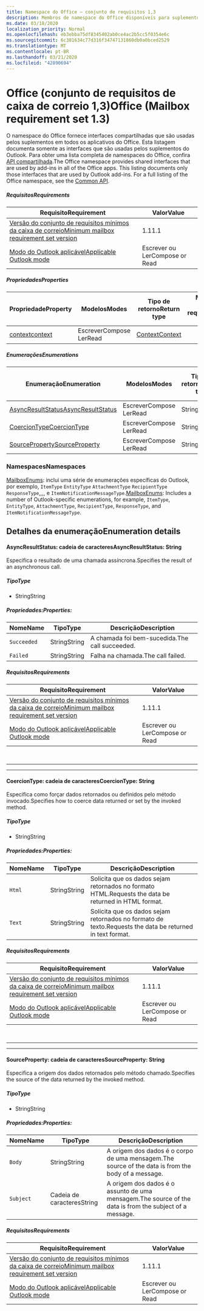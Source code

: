```yaml
---
title: Namespace do Office – conjunto de requisitos 1,3
description: Membros de namespace do Office disponíveis para suplementos do Outlook usando o conjunto de requisitos de API da caixa de correio 1,3.
ms.date: 03/18/2020
localization_priority: Normal
ms.openlocfilehash: eb3ebba75df8345402ab0ce4ac2b5cc5f0354e6c
ms.sourcegitcommit: 6c381634c77d316f34747131860db0a0bced2529
ms.translationtype: MT
ms.contentlocale: pt-BR
ms.lasthandoff: 03/21/2020
ms.locfileid: "42890694"
---
```

# <a name="office-mailbox-requirement-set-13"></a><span data-ttu-id="603fa-103">Office (conjunto de requisitos de caixa de correio 1,3)</span><span class="sxs-lookup"><span data-stu-id="603fa-103">Office (Mailbox requirement set 1.3)</span></span>

<span data-ttu-id="603fa-p101">O namespace do Office fornece interfaces compartilhadas que são usadas pelos suplementos em todos os aplicativos do Office. Esta listagem documenta somente as interfaces que são usadas pelos suplementos do Outlook. Para obter uma lista completa de namespaces do Office, confira [API compartilhada](/javascript/api/office).</span><span class="sxs-lookup"><span data-stu-id="603fa-p101">The Office namespace provides shared interfaces that are used by add-ins in all of the Office apps. This listing documents only those interfaces that are used by Outlook add-ins. For a full listing of the Office namespace, see the [Common API](/javascript/api/office).</span></span>

##### <a name="requirements"></a><span data-ttu-id="603fa-106">Requisitos</span><span class="sxs-lookup"><span data-stu-id="603fa-106">Requirements</span></span>

|<span data-ttu-id="603fa-107">Requisito</span><span class="sxs-lookup"><span data-stu-id="603fa-107">Requirement</span></span>| <span data-ttu-id="603fa-108">Valor</span><span class="sxs-lookup"><span data-stu-id="603fa-108">Value</span></span>|
|---|---|
|[<span data-ttu-id="603fa-109">Versão do conjunto de requisitos mínimos da caixa de correio</span><span class="sxs-lookup"><span data-stu-id="603fa-109">Minimum mailbox requirement set version</span></span>](../../requirement-sets/outlook-api-requirement-sets.md)| <span data-ttu-id="603fa-110">1.1</span><span class="sxs-lookup"><span data-stu-id="603fa-110">1.1</span></span>|
|[<span data-ttu-id="603fa-111">Modo do Outlook aplicável</span><span class="sxs-lookup"><span data-stu-id="603fa-111">Applicable Outlook mode</span></span>](../../../outlook/outlook-add-ins-overview.md#extension-points)| <span data-ttu-id="603fa-112">Escrever ou Ler</span><span class="sxs-lookup"><span data-stu-id="603fa-112">Compose or Read</span></span>|

##### <a name="properties"></a><span data-ttu-id="603fa-113">Propriedades</span><span class="sxs-lookup"><span data-stu-id="603fa-113">Properties</span></span>

| <span data-ttu-id="603fa-114">Propriedade</span><span class="sxs-lookup"><span data-stu-id="603fa-114">Property</span></span> | <span data-ttu-id="603fa-115">Modelos</span><span class="sxs-lookup"><span data-stu-id="603fa-115">Modes</span></span> | <span data-ttu-id="603fa-116">Tipo de retorno</span><span class="sxs-lookup"><span data-stu-id="603fa-116">Return type</span></span> | <span data-ttu-id="603fa-117">Mínimo</span><span class="sxs-lookup"><span data-stu-id="603fa-117">Minimum</span></span><br><span data-ttu-id="603fa-118">conjunto de requisitos</span><span class="sxs-lookup"><span data-stu-id="603fa-118">requirement set</span></span> |
|---|---|---|:---:|
| [<span data-ttu-id="603fa-119">context</span><span class="sxs-lookup"><span data-stu-id="603fa-119">context</span></span>](office.context.md) | <span data-ttu-id="603fa-120">Escrever</span><span class="sxs-lookup"><span data-stu-id="603fa-120">Compose</span></span><br><span data-ttu-id="603fa-121">Ler</span><span class="sxs-lookup"><span data-stu-id="603fa-121">Read</span></span> | [<span data-ttu-id="603fa-122">Context</span><span class="sxs-lookup"><span data-stu-id="603fa-122">Context</span></span>](/javascript/api/office/office.context?view=outlook-js-1.3) | [<span data-ttu-id="603fa-123">1.1</span><span class="sxs-lookup"><span data-stu-id="603fa-123">1.1</span></span>](../requirement-set-1.1/outlook-requirement-set-1.1.md) |

##### <a name="enumerations"></a><span data-ttu-id="603fa-124">Enumerações</span><span class="sxs-lookup"><span data-stu-id="603fa-124">Enumerations</span></span>

| <span data-ttu-id="603fa-125">Enumeração</span><span class="sxs-lookup"><span data-stu-id="603fa-125">Enumeration</span></span> | <span data-ttu-id="603fa-126">Modelos</span><span class="sxs-lookup"><span data-stu-id="603fa-126">Modes</span></span> | <span data-ttu-id="603fa-127">Tipo de retorno</span><span class="sxs-lookup"><span data-stu-id="603fa-127">Return type</span></span> | <span data-ttu-id="603fa-128">Mínimo</span><span class="sxs-lookup"><span data-stu-id="603fa-128">Minimum</span></span><br><span data-ttu-id="603fa-129">conjunto de requisitos</span><span class="sxs-lookup"><span data-stu-id="603fa-129">requirement set</span></span> |
|---|---|---|:---:|
| [<span data-ttu-id="603fa-130">AsyncResultStatus</span><span class="sxs-lookup"><span data-stu-id="603fa-130">AsyncResultStatus</span></span>](#asyncresultstatus-string) | <span data-ttu-id="603fa-131">Escrever</span><span class="sxs-lookup"><span data-stu-id="603fa-131">Compose</span></span><br><span data-ttu-id="603fa-132">Ler</span><span class="sxs-lookup"><span data-stu-id="603fa-132">Read</span></span> | <span data-ttu-id="603fa-133">String</span><span class="sxs-lookup"><span data-stu-id="603fa-133">String</span></span> | [<span data-ttu-id="603fa-134">1.1</span><span class="sxs-lookup"><span data-stu-id="603fa-134">1.1</span></span>](../requirement-set-1.1/outlook-requirement-set-1.1.md) |
| [<span data-ttu-id="603fa-135">CoercionType</span><span class="sxs-lookup"><span data-stu-id="603fa-135">CoercionType</span></span>](#coerciontype-string) | <span data-ttu-id="603fa-136">Escrever</span><span class="sxs-lookup"><span data-stu-id="603fa-136">Compose</span></span><br><span data-ttu-id="603fa-137">Ler</span><span class="sxs-lookup"><span data-stu-id="603fa-137">Read</span></span> | <span data-ttu-id="603fa-138">String</span><span class="sxs-lookup"><span data-stu-id="603fa-138">String</span></span> | [<span data-ttu-id="603fa-139">1.1</span><span class="sxs-lookup"><span data-stu-id="603fa-139">1.1</span></span>](../requirement-set-1.1/outlook-requirement-set-1.1.md) |
| [<span data-ttu-id="603fa-140">SourceProperty</span><span class="sxs-lookup"><span data-stu-id="603fa-140">SourceProperty</span></span>](#sourceproperty-string) | <span data-ttu-id="603fa-141">Escrever</span><span class="sxs-lookup"><span data-stu-id="603fa-141">Compose</span></span><br><span data-ttu-id="603fa-142">Ler</span><span class="sxs-lookup"><span data-stu-id="603fa-142">Read</span></span> | <span data-ttu-id="603fa-143">String</span><span class="sxs-lookup"><span data-stu-id="603fa-143">String</span></span> | [<span data-ttu-id="603fa-144">1.1</span><span class="sxs-lookup"><span data-stu-id="603fa-144">1.1</span></span>](../requirement-set-1.1/outlook-requirement-set-1.1.md) |

### <a name="namespaces"></a><span data-ttu-id="603fa-145">Namespaces</span><span class="sxs-lookup"><span data-stu-id="603fa-145">Namespaces</span></span>

<span data-ttu-id="603fa-146">[MailboxEnums](/javascript/api/outlook/office.mailboxenums.attachmentcontentformat?view=outlook-js-1.3): inclui uma série de enumerações específicas do Outlook, por exemplo, `ItemType` `EntityType` `AttachmentType` `RecipientType` `ResponseType`,,,, e `ItemNotificationMessageType`.</span><span class="sxs-lookup"><span data-stu-id="603fa-146">[MailboxEnums](/javascript/api/outlook/office.mailboxenums.attachmentcontentformat?view=outlook-js-1.3): Includes a number of Outlook-specific enumerations, for example, `ItemType`, `EntityType`, `AttachmentType`, `RecipientType`, `ResponseType`, and `ItemNotificationMessageType`.</span></span>

## <a name="enumeration-details"></a><span data-ttu-id="603fa-147">Detalhes da enumeração</span><span class="sxs-lookup"><span data-stu-id="603fa-147">Enumeration details</span></span>

#### <a name="asyncresultstatus-string"></a><span data-ttu-id="603fa-148">AsyncResultStatus: cadeia de caracteres</span><span class="sxs-lookup"><span data-stu-id="603fa-148">AsyncResultStatus: String</span></span>

<span data-ttu-id="603fa-149">Especifica o resultado de uma chamada assíncrona.</span><span class="sxs-lookup"><span data-stu-id="603fa-149">Specifies the result of an asynchronous call.</span></span>

##### <a name="type"></a><span data-ttu-id="603fa-150">Tipo</span><span class="sxs-lookup"><span data-stu-id="603fa-150">Type</span></span>

*   <span data-ttu-id="603fa-151">String</span><span class="sxs-lookup"><span data-stu-id="603fa-151">String</span></span>

##### <a name="properties"></a><span data-ttu-id="603fa-152">Propriedades:</span><span class="sxs-lookup"><span data-stu-id="603fa-152">Properties:</span></span>

|<span data-ttu-id="603fa-153">Nome</span><span class="sxs-lookup"><span data-stu-id="603fa-153">Name</span></span>| <span data-ttu-id="603fa-154">Tipo</span><span class="sxs-lookup"><span data-stu-id="603fa-154">Type</span></span>| <span data-ttu-id="603fa-155">Descrição</span><span class="sxs-lookup"><span data-stu-id="603fa-155">Description</span></span>|
|---|---|---|
|`Succeeded`| <span data-ttu-id="603fa-156">String</span><span class="sxs-lookup"><span data-stu-id="603fa-156">String</span></span>|<span data-ttu-id="603fa-157">A chamada foi bem-sucedida.</span><span class="sxs-lookup"><span data-stu-id="603fa-157">The call succeeded.</span></span>|
|`Failed`| <span data-ttu-id="603fa-158">String</span><span class="sxs-lookup"><span data-stu-id="603fa-158">String</span></span>|<span data-ttu-id="603fa-159">Falha na chamada.</span><span class="sxs-lookup"><span data-stu-id="603fa-159">The call failed.</span></span>|

##### <a name="requirements"></a><span data-ttu-id="603fa-160">Requisitos</span><span class="sxs-lookup"><span data-stu-id="603fa-160">Requirements</span></span>

|<span data-ttu-id="603fa-161">Requisito</span><span class="sxs-lookup"><span data-stu-id="603fa-161">Requirement</span></span>| <span data-ttu-id="603fa-162">Valor</span><span class="sxs-lookup"><span data-stu-id="603fa-162">Value</span></span>|
|---|---|
|[<span data-ttu-id="603fa-163">Versão do conjunto de requisitos mínimos da caixa de correio</span><span class="sxs-lookup"><span data-stu-id="603fa-163">Minimum mailbox requirement set version</span></span>](../../requirement-sets/outlook-api-requirement-sets.md)| <span data-ttu-id="603fa-164">1.1</span><span class="sxs-lookup"><span data-stu-id="603fa-164">1.1</span></span>|
|[<span data-ttu-id="603fa-165">Modo do Outlook aplicável</span><span class="sxs-lookup"><span data-stu-id="603fa-165">Applicable Outlook mode</span></span>](../../../outlook/outlook-add-ins-overview.md#extension-points)| <span data-ttu-id="603fa-166">Escrever ou Ler</span><span class="sxs-lookup"><span data-stu-id="603fa-166">Compose or Read</span></span>|

<br>

---
---

#### <a name="coerciontype-string"></a><span data-ttu-id="603fa-167">CoercionType: cadeia de caracteres</span><span class="sxs-lookup"><span data-stu-id="603fa-167">CoercionType: String</span></span>

<span data-ttu-id="603fa-168">Especifica como forçar dados retornados ou definidos pelo método invocado.</span><span class="sxs-lookup"><span data-stu-id="603fa-168">Specifies how to coerce data returned or set by the invoked method.</span></span>

##### <a name="type"></a><span data-ttu-id="603fa-169">Tipo</span><span class="sxs-lookup"><span data-stu-id="603fa-169">Type</span></span>

*   <span data-ttu-id="603fa-170">String</span><span class="sxs-lookup"><span data-stu-id="603fa-170">String</span></span>

##### <a name="properties"></a><span data-ttu-id="603fa-171">Propriedades:</span><span class="sxs-lookup"><span data-stu-id="603fa-171">Properties:</span></span>

|<span data-ttu-id="603fa-172">Nome</span><span class="sxs-lookup"><span data-stu-id="603fa-172">Name</span></span>| <span data-ttu-id="603fa-173">Tipo</span><span class="sxs-lookup"><span data-stu-id="603fa-173">Type</span></span>| <span data-ttu-id="603fa-174">Descrição</span><span class="sxs-lookup"><span data-stu-id="603fa-174">Description</span></span>|
|---|---|---|
|`Html`| <span data-ttu-id="603fa-175">String</span><span class="sxs-lookup"><span data-stu-id="603fa-175">String</span></span>|<span data-ttu-id="603fa-176">Solicita que os dados sejam retornados no formato HTML.</span><span class="sxs-lookup"><span data-stu-id="603fa-176">Requests the data be returned in HTML format.</span></span>|
|`Text`| <span data-ttu-id="603fa-177">String</span><span class="sxs-lookup"><span data-stu-id="603fa-177">String</span></span>|<span data-ttu-id="603fa-178">Solicita que os dados sejam retornados no formato de texto.</span><span class="sxs-lookup"><span data-stu-id="603fa-178">Requests the data be returned in text format.</span></span>|

##### <a name="requirements"></a><span data-ttu-id="603fa-179">Requisitos</span><span class="sxs-lookup"><span data-stu-id="603fa-179">Requirements</span></span>

|<span data-ttu-id="603fa-180">Requisito</span><span class="sxs-lookup"><span data-stu-id="603fa-180">Requirement</span></span>| <span data-ttu-id="603fa-181">Valor</span><span class="sxs-lookup"><span data-stu-id="603fa-181">Value</span></span>|
|---|---|
|[<span data-ttu-id="603fa-182">Versão do conjunto de requisitos mínimos da caixa de correio</span><span class="sxs-lookup"><span data-stu-id="603fa-182">Minimum mailbox requirement set version</span></span>](../../requirement-sets/outlook-api-requirement-sets.md)| <span data-ttu-id="603fa-183">1.1</span><span class="sxs-lookup"><span data-stu-id="603fa-183">1.1</span></span>|
|[<span data-ttu-id="603fa-184">Modo do Outlook aplicável</span><span class="sxs-lookup"><span data-stu-id="603fa-184">Applicable Outlook mode</span></span>](../../../outlook/outlook-add-ins-overview.md#extension-points)| <span data-ttu-id="603fa-185">Escrever ou Ler</span><span class="sxs-lookup"><span data-stu-id="603fa-185">Compose or Read</span></span>|

<br>

---
---

#### <a name="sourceproperty-string"></a><span data-ttu-id="603fa-186">SourceProperty: cadeia de caracteres</span><span class="sxs-lookup"><span data-stu-id="603fa-186">SourceProperty: String</span></span>

<span data-ttu-id="603fa-187">Especifica a origem dos dados retornados pelo método chamado.</span><span class="sxs-lookup"><span data-stu-id="603fa-187">Specifies the source of the data returned by the invoked method.</span></span>

##### <a name="type"></a><span data-ttu-id="603fa-188">Tipo</span><span class="sxs-lookup"><span data-stu-id="603fa-188">Type</span></span>

*   <span data-ttu-id="603fa-189">String</span><span class="sxs-lookup"><span data-stu-id="603fa-189">String</span></span>

##### <a name="properties"></a><span data-ttu-id="603fa-190">Propriedades:</span><span class="sxs-lookup"><span data-stu-id="603fa-190">Properties:</span></span>

|<span data-ttu-id="603fa-191">Nome</span><span class="sxs-lookup"><span data-stu-id="603fa-191">Name</span></span>| <span data-ttu-id="603fa-192">Tipo</span><span class="sxs-lookup"><span data-stu-id="603fa-192">Type</span></span>| <span data-ttu-id="603fa-193">Descrição</span><span class="sxs-lookup"><span data-stu-id="603fa-193">Description</span></span>|
|---|---|---|
|`Body`| <span data-ttu-id="603fa-194">String</span><span class="sxs-lookup"><span data-stu-id="603fa-194">String</span></span>|<span data-ttu-id="603fa-195">A origem dos dados é o corpo de uma mensagem.</span><span class="sxs-lookup"><span data-stu-id="603fa-195">The source of the data is from the body of a message.</span></span>|
|`Subject`| <span data-ttu-id="603fa-196">Cadeia de caracteres</span><span class="sxs-lookup"><span data-stu-id="603fa-196">String</span></span>|<span data-ttu-id="603fa-197">A origem dos dados é o assunto de uma mensagem.</span><span class="sxs-lookup"><span data-stu-id="603fa-197">The source of the data is from the subject of a message.</span></span>|

##### <a name="requirements"></a><span data-ttu-id="603fa-198">Requisitos</span><span class="sxs-lookup"><span data-stu-id="603fa-198">Requirements</span></span>

|<span data-ttu-id="603fa-199">Requisito</span><span class="sxs-lookup"><span data-stu-id="603fa-199">Requirement</span></span>| <span data-ttu-id="603fa-200">Valor</span><span class="sxs-lookup"><span data-stu-id="603fa-200">Value</span></span>|
|---|---|
|[<span data-ttu-id="603fa-201">Versão do conjunto de requisitos mínimos da caixa de correio</span><span class="sxs-lookup"><span data-stu-id="603fa-201">Minimum mailbox requirement set version</span></span>](../../requirement-sets/outlook-api-requirement-sets.md)| <span data-ttu-id="603fa-202">1.1</span><span class="sxs-lookup"><span data-stu-id="603fa-202">1.1</span></span>|
|[<span data-ttu-id="603fa-203">Modo do Outlook aplicável</span><span class="sxs-lookup"><span data-stu-id="603fa-203">Applicable Outlook mode</span></span>](../../../outlook/outlook-add-ins-overview.md#extension-points)| <span data-ttu-id="603fa-204">Escrever ou Ler</span><span class="sxs-lookup"><span data-stu-id="603fa-204">Compose or Read</span></span>|
